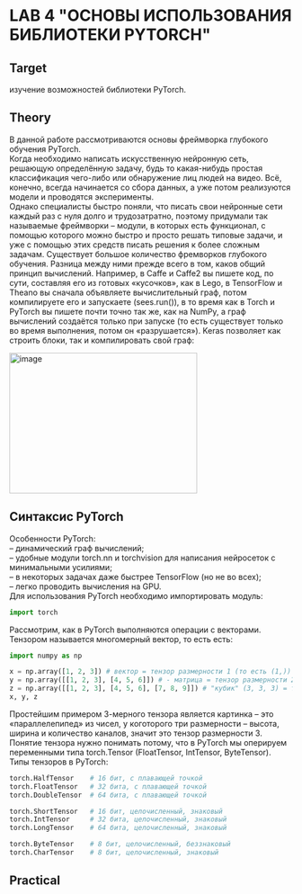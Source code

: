 # LAB 4 "ОСНОВЫ ИСПОЛЬЗОВАНИЯ БИБЛИОТЕКИ PYTORCH"

## Target
изучение возможностей библиотеки PyTorch.

## Theory
В данной работе рассмотриваются основы фреймворка глубокого обучения PyTorch.  
Когда необходимо написать искусственную нейронную сеть, решающую определённую задачу, будь то какая-нибудь простая классификация чего-либо или обнаружение лиц людей на видео. Всё, конечно, всегда начинается со сбора данных, а уже потом реализуются модели и проводятся эксперименты.  
Однако специалисты быстро поняли, что писать свои нейронные сети каждый раз с нуля долго и трудозатратно, поэтому придумали так называемые фреймворки – модули, в которых есть функционал, с помощью которого можно быстро и просто решать типовые задачи, и уже с помощью этих средств писать решения к более сложным задачам.
Существует большое количество фремворков глубокого обучения. Разница между ними прежде всего в том, каков общий принцип вычислений. Например, в Caffe и Caffe2 вы пишете код, по сути, составляя его из готовых «кусочков», как в Lego, в TensorFlow и Theano вы сначала объявляете вычислительный граф, потом компилируете его и запускаете (sees.run()), в то время как в Torch и PyTorch вы пишете почти точно так же, как на NumPy, а граф вычислений создаётся только при запуске (то есть существует только во время выполнения, потом он «разрушается»). Keras позволяет как строить блоки, так и компилировать свой граф:

<img width="334" height="250" alt="image" src="https://github.com/user-attachments/assets/712ddd4d-60ce-4c46-af90-b391c401496b" />

## Синтаксис PyTorch
Особенности PyTorch:  
– динамический граф вычислений;  
– удобные модули torch.nn и torchvision для написания нейросеток с минимальными усилиями;  
– в некоторых задачах даже быстрее TensorFlow (но не во всех);  
– легко проводить вычисления на GPU.  
Для использования PyTorch необходимо импортировать модуль:
```py
import torch
```
Рассмотрим, как в PyTorch выполняются операции с векторами. Тензором называется многомерный вектор, то есть есть:
```py
import numpy as np

x = np.array([1, 2, 3]) # вектор = тензор размерности 1 (то есть (1,))
y = np.array([[1, 2, 3], [4, 5, 6]]) # - матрица = тензор размерности 2 (в данном случае тензор (2, 3))
z = np.array([[1, 2, 3], [4, 5, 6], [7, 8, 9]]) # "кубик" (3, 3, 3) = тензор размерности 3 (в данном случае (3, 3, 3))
x, y, z
```
Простейшим примером 3-мерного тензора является картинка – это «параллелепипед» из чисел, у коготорого три размерности – высота, ширина и количество каналов, значит это тензор размерности 3. Понятие тензора нужно понимать потому, что в PyTorch мы оперируем переменными типа torch.Tensor (FloatTensor, IntTensor, ByteTensor).  
Типы тензоров в PyTorch:
```py
torch.HalfTensor    # 16 бит, с плавающей точкой
torch.FloatTensor   # 32 бита, с плавающей точкой
torch.DoubleTensor  # 64 бита, с плавающей точкой

torch.ShortTensor   # 16 бит, целочисленный, знаковый
torch.IntTensor     # 32 бита, целочисленный, знаковый
torch.LongTensor    # 64 бита, целочисленный, знаковый

torch.ByteTensor    # 8 бит, целочисленный, беззнаковый
torch.CharTensor    # 8 бит, целочисленный, знаковый
```

## Practical
